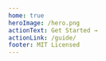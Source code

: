 ```yaml
---
home: true
heroImage: /hero.png
actionText: Get Started →
actionLink: /guide/
footer: MIT Licensed
---
```

